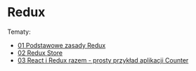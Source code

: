 # Redux

Tematy:
* [01 Podstawowe zasady Redux](https://github.com/donatuss/Redux/blob/master/01-redux-principles/README.md)
* [02 Redux Store](https://github.com/donatuss/Redux/blob/master/02-store-basics/README.md)
* [03 React i Redux razem - prosty przykład aplikacji Counter](https://github.com/donatuss/Redux/blob/master/03-react-counter-example/README.md)